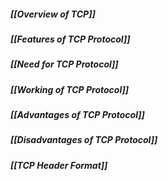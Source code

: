 ##### *[[Overview of TCP]]*
##### *[[Features of TCP Protocol]]*
##### *[[Need for TCP Protocol]]*
##### *[[Working of TCP Protocol]]*
##### *[[Advantages of TCP Protocol]]*
##### *[[Disadvantages of TCP Protocol]]*
##### *[[TCP Header Format]]*